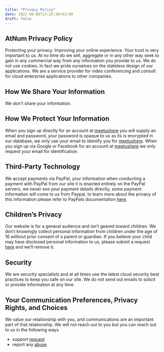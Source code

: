 ```yaml
---
title: "Privacy Policy"
date: 2022-09-06T23:25:58+03:00
draft: false
---
```

 
AtNum Privacy Policy
----
 
Protecting your privacy. Improving your online experience. Your trust is very important to us. 
At no time do we sell, aggregate or in any other way seek to gain in any commercial way from any information you provide to us. We do not use cookies. In fact we pride ourselves on the stateless design of our applications. We are a service provider for video conferencing and consult for cloud enterprise applications to other companies.
 
How We Share Your Information
---
We don't share your information.
 
How We Protect Your Information
---
When you sign up directly for an account at [meetushere](https://meetushere.com/) you will supply an email and password, your password is opaque to us as its is encrypted in our database, we only use your email to identify you for [meetushere](https://meetushere.com/).  When you sign up via Google or Facebook for an account at [meetushere](https://meetushere.com/) we only request your email for identification. 
 
Third-Party Technology
---- 
We accept payments via PayPal, your information when conducting a payment with PayPal from our site it is enacted entirely on the PayPal servers, we never see your payment details directly, some payment information will come to us from Paypal, to learn more about the privacy of this information please refer to PayPals documentation [here](https://www.paypal.com/us/webapps/mpp/ua/privacy-full).
 
Children’s Privacy
---
Our website is for a general audience and isn’t geared toward children. We don’t knowingly collect personal information from children under the age of 16 without prior consent of a parent or guardian. If you believe your child may have disclosed personal information to us, please submit a request [here](https://meetushere.com/footpages/sup) and we’ll remove it.
 
Security
---
We are security specialists and at all times use the latest cloud security best practices to keep you safe on our site. We do not send out emails to solicit or provide information at any time.
 
Your Communication Preferences, Privacy Rights, and Choices
---
We value our relationship with you, and communications are an important part of that relationship. 
We will not reach out to you but you can reach out to us in the following ways 
- support  [request](https://meetushere.com/footpages/sup)
- report any [abuse](https://meetushere.com/footpages/abu)